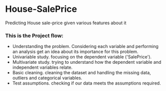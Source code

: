 # House-SalePrice
Predicting House sale-price given various features about it

### This is the Project flow:

- Understanding the problem. Considering each variable and performing an analysis get an idea about its importance for this problem.
- Univariable study. focusing on the dependent variable ('SalePrice').
- Multivariate study. trying to understand how the dependent variable and independent variables relate.
- Basic cleaning. cleaning the dataset and handling the missing data, outliers and categorical variables.
- Test assumptions. checking if our data meets the assumptions required.
